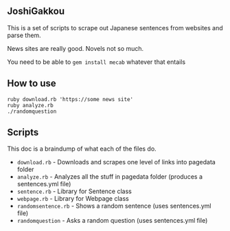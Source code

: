 JoshiGakkou
-----------

This is a set of scripts to scrape out Japanese sentences from websites and parse them.

News sites are really good. Novels not so much.

You need to be able to `gem install mecab` whatever that entails

How to use
----------

```
ruby download.rb 'https://some news site'
ruby analyze.rb
./randomquestion
```

Scripts
-------

This doc is a braindump of what each of the files do.

- `download.rb` - Downloads and scrapes one level of links into pagedata folder
- `analyze.rb` - Analyzes all the stuff in pagedata folder (produces a sentences.yml file)
- `sentence.rb` - Library for Sentence class
- `webpage.rb` - Library for Webpage class
- `randomsentence.rb` - Shows a random sentence (uses sentences.yml file)
- `randomquestion` - Asks a random question (uses sentences.yml file)

